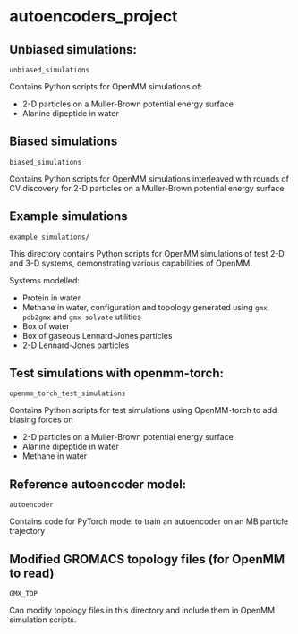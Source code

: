 # autoencoders_project

## Unbiased simulations:

`unbiased_simulations`

Contains Python scripts for OpenMM simulations of:
- 2-D particles on a Muller-Brown potential energy surface
- Alanine dipeptide in water

## Biased simulations

 `biased_simulations`
 
 Contains Python scripts for OpenMM simulations interleaved with rounds of CV discovery
 for 2-D particles on a Muller-Brown potential energy surface

## Example simulations

`example_simulations/`

This directory contains Python scripts for OpenMM simulations of test 2-D and 3-D systems,
demonstrating various capabilities of OpenMM.

Systems modelled:
- Protein in water
- Methane in water, configuration and topology generated using `gmx pdb2gmx` and `gmx solvate` utilities
- Box of water
- Box of gaseous Lennard-Jones particles
- 2-D Lennard-Jones particles

## Test simulations with openmm-torch:

`openmm_torch_test_simulations`

Contains Python scripts for test simulations using OpenMM-torch to add biasing forces on
- 2-D particles on a Muller-Brown potential energy surface
- Alanine dipeptide in water
- Methane in water

## Reference autoencoder model:

`autoencoder`

Contains code for PyTorch model to train an autoencoder on an MB particle trajectory

## Modified GROMACS topology files (for OpenMM to read)

`GMX_TOP`

Can modify topology files in this directory and include them in OpenMM simulation scripts.
